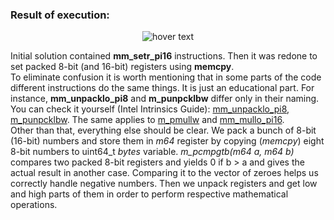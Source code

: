 ### Result of execution:

<p align="center">
  <img src="https://i.ibb.co/cycj71V/mmx-Result.png" title="hover text">
</p>

Initial solution contained **mm_setr_pi16** instructions. Then it was redone to set packed 8-bit (and 16-bit) registers using **memcpy**. </br>
To eliminate confusion it is worth mentioning that in some parts of the code different instructions do the same things. It is just an educational part. For instance, **mm_unpacklo_pi8** and **m_punpcklbw** differ only in their naming. You can check it yourself (Intel Intrinsics Guide): [mm_unpacklo_pi8](https://software.intel.com/sites/landingpage/IntrinsicsGuide/#techs=MMX&expand=4341,4015,4341,3514,131,130,4147,948,4148,4149,4446,6108&text=_mm_unpacklo_pi8), [m_punpcklbw](https://software.intel.com/sites/landingpage/IntrinsicsGuide/#techs=MMX&expand=4341,4015,4341,3514,131,130,948,4149,4446,4149,4148,4147,4444&text=m_punpcklbw). The same applies to [m_pmullw](https://software.intel.com/sites/landingpage/IntrinsicsGuide/#techs=MMX&expand=4341,4015,4341,3514,131,130,948,4149,4446,4149,4148,4147,4444,4341&text=_m_pmullw) and [mm_mullo_pi16](https://software.intel.com/sites/landingpage/IntrinsicsGuide/#techs=MMX&expand=4341,4015,4341,3514,131,130,4147,948,4148,4149,4446,6108,4015&text=_mm_mullo_pi16). </br>
Other than that, everything else should be clear. We pack a bunch of 8-bit (16-bit) numbers and store them in *m64* register by copying (*memcpy*) eight 8-bit numbers to uint64_t *bytes* variable. *m_pcmpgtb(m64 a, m64 b)* compares two packed 8-bit registers and yields 0 if b > a and gives the actual result in another case. Comparing it to the vector of zeroes helps us correctly handle negative numbers. Then we unpack registers and get low and high parts of them in order to perform respective mathematical operations.
